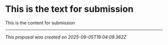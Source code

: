 # This is the text for submission

This is the content for submission

---

*This proposal was created on 2025-09-05T19:04:09.362Z*
